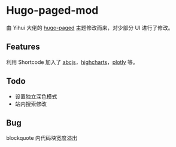 # Hugo-paged-mod

由 Yihui 大佬的 [hugo-paged](https://github.com/yihui/hugo-paged) 主题修改而来，对少部分 UI 进行了修改。

## Features

利用 Shortcode 加入了 [abcjs](https://github.com/paulrosen/abcjs)，[highcharts](https://github.com/highcharts/highcharts)，[plotly](https://github.com/plotly/plotly.js) 等。

## Todo

- 设置独立深色模式
- 站内搜索修改

## Bug

blockquote 内代码块宽度溢出